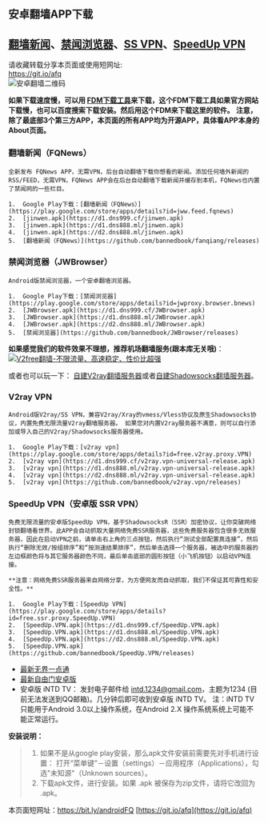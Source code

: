 ## 安卓翻墙APP下载

[翻墙新闻](#FQNews)、[禁闻浏览器](#JWBrowser)、[SS VPN](#v2vpn)、[SpeedUp VPN](#ssrvpn)
---------------------------------------------------------------------------

请收藏转载分享本页面或使用短网址:  
https://git.io/afq  
![安卓翻墙二维码](https://user-images.githubusercontent.com/4361923/71604745-0ca29f00-2b9f-11ea-9c16-680145d7699a.jpg)

**如果下载速度慢，可以用 [FDM下载工具](https://www.freedownloadmanager.org/zh/)来下载，这个FDM下载工具如果官方网站下载慢，也可以百度搜索下载安装。然后用这个FDM来下载这里的软件。** **注意，除了最底部3个第三方APP，本页面的所有APP均为开源APP，具体看APP本身的About页面。**

###   翻墙新闻（FQNews） 

    全新发布 FQNews APP，无需VPN，后台自动翻墙下载你想看的新闻。添加任何墙外新闻的RSS/FEED，无需VPN，FQNews APP会在后台自动翻墙下载新闻并缓存到本机，FQNews也内置了禁闻网的一些栏目。
	
    1.  Google Play下载：[翻墙新闻（FQNews）](https://play.google.com/store/apps/details?id=jww.feed.fqnews)
    2.  [jinwen.apk](https://d1.dns999.cf/jinwen.apk)
    3.  [jinwen.apk](https://d1.dns888.ml/jinwen.apk)
    4.  [jinwen.apk](https://d2.dns888.ml/jinwen.apk)
    5.  [翻墙新闻（FQNews）](https://github.com/bannedbook/fanqiang/releases)
	
### 禁闻浏览器（JWBrowser）

    Android版禁闻浏览器，一个安卓翻墙浏览器。
	
    1.  Google Play下载：[禁闻浏览器](https://play.google.com/store/apps/details?id=jwproxy.browser.bnews)
    2.  [JWBrowser.apk](https://d1.dns999.cf/JWBrowser.apk)
    3.  [JWBrowser.apk](https://d1.dns888.ml/JWBrowser.apk)
    4.  [JWBrowser.apk](https://d2.dns888.ml/JWBrowser.apk)
    5.  [禁闻浏览器](https://github.com/bannedbook/JWBrowser/releases)
	
**如果感觉我们的软件效果不理想，推荐机场翻墙服务(跟本库无关哦)**：  
[![V2free翻墙-不限流量、高速稳定、性价比超强](https://raw.githubusercontent.com/bannedbook/fanqiang/master/v2ss/images/v2free.jpg)](https://github.com/bannedbook/fanqiang/wiki/V2ray%E6%9C%BA%E5%9C%BA)  

或者也可以玩一下：
[自建V2ray翻墙服务器](https://github.com/bannedbook/fanqiang/blob/master/v2ss/%E8%87%AA%E5%BB%BAV2ray%E6%9C%8D%E5%8A%A1%E5%99%A8%E7%AE%80%E6%98%8E%E6%95%99%E7%A8%8B.md)或者[自建Shadowsocks翻墙服务器](https://github.com/bannedbook/fanqiang/blob/master/v2ss/%E8%87%AA%E5%BB%BAShadowsocks%E6%9C%8D%E5%8A%A1%E5%99%A8%E7%AE%80%E6%98%8E%E6%95%99%E7%A8%8B.md)。  

### V2ray VPN

    Android版V2ray/SS VPN，兼容V2ray/Xray的vmess/Vless协议及原生Shadowsocks协议，内置免费无限流量V2ray翻墙服务器。 如果您对内置V2ray服务器不满意，则可以自行添加或导入自己的V2ray/Shadowsocks服务器使用。
	
    1.  Google Play下载：[v2ray vpn](https://play.google.com/store/apps/details?id=free.v2ray.proxy.VPN)
    2.  [v2ray vpn](https://d1.dns999.cf/v2ray.vpn-universal-release.apk)
    3.  [v2ray vpn](https://d1.dns888.ml/v2ray.vpn-universal-release.apk)
    4.  [v2ray vpn](https://d2.dns888.ml/v2ray.vpn-universal-release.apk)
    5.  [v2ray vpn](https://github.com/bannedbook/v2ray.vpn/releases)
	
### SpeedUp VPN（安卓版 SSR VPN）

    免费无限流量的安卓版SpeedUp VPN，基于ShadowsocksR（SSR）加密协议，让你突破网络封锁翻墙看世界。此APP会自动抓取大量网络免费SSR服务器，这些免费服务器包含很多无效服务器，因此在启动VPN之前，请单击右上角的三点按钮，然后执行“测试全部配置真连接”，然后执行“删除无效/按组排序”和“按测速结果排序”，然后单击选择一个服务器，被选中的服务器的左边框颜色将与其它服务器颜色不同，最后单击底部的圆形按钮（小飞机按钮）以启动VPN连接。 
	
	**注意：网络免费SSR服务器来自网络分享，为方便网友而自动抓取，我们不保证其可靠性和安全性。**
	
    1.  Google Play下载：[SpeedUp VPN](https://play.google.com/store/apps/details?id=free.ssr.proxy.SpeedUp.VPN)
    2.  [SpeedUp.VPN.apk](https://d1.dns999.cf/SpeedUp.VPN.apk)
    3.  [SpeedUp.VPN.apk](https://d1.dns888.ml/SpeedUp.VPN.apk)
    4.  [SpeedUp.VPN.apk](https://d2.dns888.ml/SpeedUp.VPN.apk)
    5.  [SpeedUp.VPN.apk](https://github.com/bannedbook/SpeedUp.VPN/releases)
	
*   [最新无界一点通](https://s3.amazonaws.com/wujie/um.apk)
*   [最新自由门安卓版](https://git.io/fgma)
*   安卓版 iNTD TV： 发封电子邮件给 intd.1234@gmail.com，主题为1234 (目前无法发送到QQ邮箱)。几分钟后即可收到安卓版 iNTD TV。 注：iNTD TV只能用于Android 3.0以上操作系统，在Android 2.X 操作系统系统上可能不能正常运行。

**安装说明：**

> 1.  如果不是从google play安装，那么apk文件安装前需要先对手机进行设置： 打开“菜单键”－设置（settings）－应用程序（Applications），勾选"未知源"（Unknown sources）。
> 2.  下载apk文件，进行安装。如果 .apk 被保存为zip文件，请将它改回为 .apk。

本页面短网址：https://bit.ly/androidFQ [https://git.io/afq](https://git.io/afq)